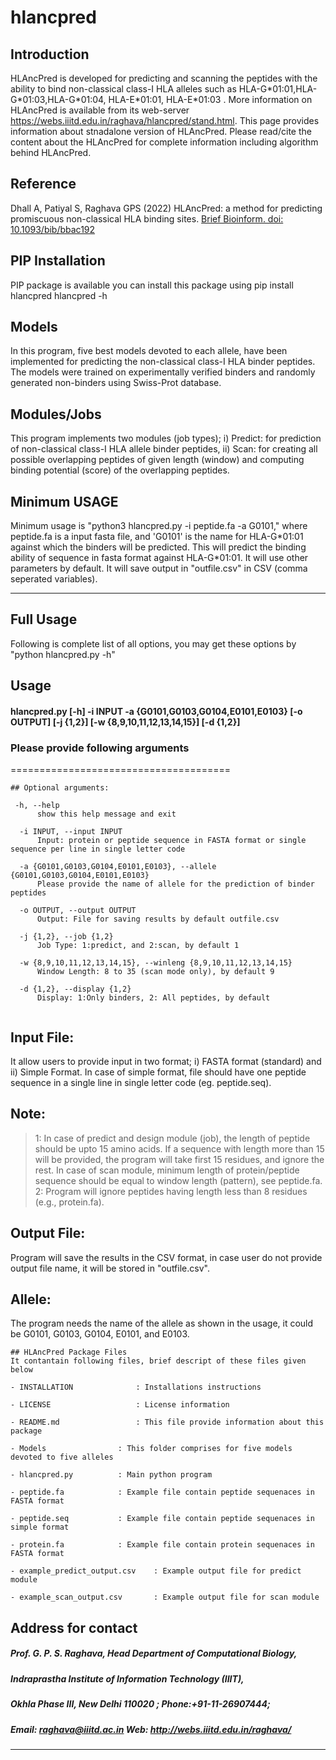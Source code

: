 # hlancpred
## Introduction
HLAncPred is developed for predicting and scanning the peptides with the ability to bind non-classical class-I HLA alleles such as HLA-G\*01:01,HLA-G\*01:03,HLA-G\*01:04, HLA-E\*01:01, HLA-E\*01:03 . More information on HLAncPred is available from its web-server https://webs.iiitd.edu.in/raghava/hlancpred/stand.html. This page provides information about stnadalone version of HLAncPred. Please read/cite the content about the HLAncPred for complete information including algorithm behind HLAncPred.

##  Reference
 Dhall A, Patiyal S, Raghava GPS (2022) HLAncPred: a method for predicting promiscuous non-classical HLA binding sites. <a href="https://pubmed.ncbi.nlm.nih.gov/35580839/">Brief Bioinform. doi: 10.1093/bib/bbac192</a>
 
## PIP Installation
PIP package is available you can install this package using
pip install hlancpred
hlancpred -h

## Models
In this program, five best models devoted to each allele, have been implemented for predicting the non-classical class-I HLA binder peptides. The models were trained on experimentally verified binders and randomly generated non-binders using Swiss-Prot database.

## Modules/Jobs
This program implements two modules (job types); i) Predict: for prediction of non-classical class-I HLA allele binder peptides, ii) Scan: for creating all possible overlapping peptides of given length (window) and computing binding  potential (score) of the overlapping peptides.

## Minimum USAGE
Minimum usage is "python3 hlancpred.py -i peptide.fa -a G0101," where peptide.fa is a input fasta file, and 'G0101' is the name for HLA-G\*01:01 against which the binders will be predicted. This will predict the binding ability of sequence in fasta format against HLA-G\*01:01. It will use other parameters by default. It will save output in "outfile.csv" in CSV (comma seperated variables).

-------------------------------------------------------------------------------------------------------------

## Full Usage
Following is complete list of all options, you may get these options by "python hlancpred.py -h"


## Usage
#### hlancpred.py [-h] -i INPUT -a {G0101,G0103,G0104,E0101,E0103} [-o OUTPUT] [-j {1,2}] [-w {8,9,10,11,12,13,14,15}] [-d {1,2}]


### Please provide following arguments
======================================
```
## Optional arguments:

 -h, --help            
      show this help message and exit
  
  -i INPUT, --input INPUT
      Input: protein or peptide sequence in FASTA format or single sequence per line in single letter code
                        
  -a {G0101,G0103,G0104,E0101,E0103}, --allele {G0101,G0103,G0104,E0101,E0103}
      Please provide the name of allele for the prediction of binder peptides
                        
  -o OUTPUT, --output OUTPUT
      Output: File for saving results by default outfile.csv
      
  -j {1,2}, --job {1,2}
      Job Type: 1:predict, and 2:scan, by default 1
      
  -w {8,9,10,11,12,13,14,15}, --winleng {8,9,10,11,12,13,14,15}
      Window Length: 8 to 35 (scan mode only), by default 9
      
  -d {1,2}, --display {1,2}
      Display: 1:Only binders, 2: All peptides, by default 
  
  ```


## **Input File:** 
It allow users to provide input in two format; i) FASTA format (standard) and ii) Simple Format. In case of simple format, file should have one peptide sequence in a single line in single letter code (eg. peptide.seq). 


## **Note:**
>1: In case of predict and design module (job), the length of peptide should be upto 15 amino acids. If a sequence with length more than 15 will be provided, the program will take first 15 residues, and ignore the rest. In case of scan module, minimum length of protein/peptide sequence should be equal to window length (pattern), see peptide.fa.
>2: Program will ignore peptides having length less than 8 residues (e.g., protein.fa).

## **Output File:** 
Program will save the results in the CSV format, in case user do not provide output file name, it will be stored in "outfile.csv".

## **Allele:** 
The program needs the name of the allele as shown in the usage, it could be G0101, G0103, G0104, E0101, and E0103.

```
## HLAncPred Package Files
It contantain following files, brief descript of these files given below

- INSTALLATION  			: Installations instructions

- LICENSE       			: License information

- README.md     			: This file provide information about this package

- Models           		: This folder comprises for five models devoted to five alleles

- hlancpred.py 			: Main python program 

- peptide.fa			: Example file contain peptide sequenaces in FASTA format

- peptide.seq			: Example file contain peptide sequenaces in simple format

- protein.fa			: Example file contain protein sequenaces in FASTA format 

- example_predict_output.csv	: Example output file for predict module

- example_scan_output.csv		: Example output file for scan module

```

## Address for contact
##### Prof. G. P. S. Raghava, Head Department of Computational Biology,            
##### Indraprastha Institute of Information Technology (IIIT), 
##### Okhla Phase III, New Delhi 110020 ; Phone:+91-11-26907444; 
##### Email: raghava@iiitd.ac.in  Web: http://webs.iiitd.edu.in/raghava/
--------------------------------------------------------------------
